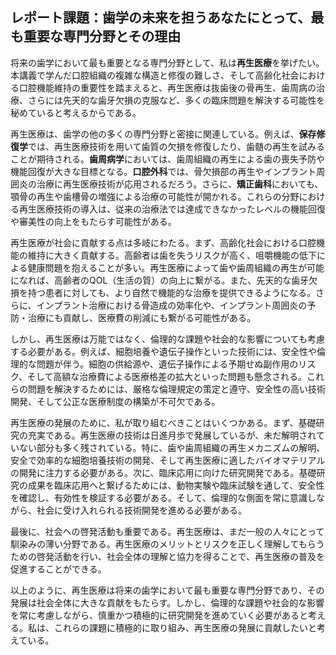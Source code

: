 ## レポート課題：歯学の未来を担うあなたにとって、最も重要な専門分野とその理由

将来の歯学において最も重要となる専門分野として、私は**再生医療**を挙げたい。本講義で学んだ口腔組織の複雑な構造と修復の難しさ、そして高齢化社会における口腔機能維持の重要性を踏まえると、再生医療は抜歯後の骨再生、歯周病の治療、さらには先天的な歯牙欠損の克服など、多くの臨床問題を解決する可能性を秘めていると考えるからである。

再生医療は、歯学の他の多くの専門分野と密接に関連している。例えば、**保存修復学**では、再生医療技術を用いて歯質の欠損を修復したり、歯髄の再生を試みることが期待される。**歯周病学**においては、歯周組織の再生による歯の喪失予防や機能回復が大きな目標となる。**口腔外科**では、骨欠損部の再生やインプラント周囲炎の治療に再生医療技術が応用されるだろう。さらに、**矯正歯科**においても、顎骨の再生や歯槽骨の増強による治療の可能性が開かれる。これらの分野における再生医療技術の導入は、従来の治療法では達成できなかったレベルの機能回復や審美性の向上をもたらす可能性がある。

再生医療が社会に貢献する点は多岐にわたる。まず、高齢化社会における口腔機能の維持に大きく貢献する。高齢者は歯を失うリスクが高く、咀嚼機能の低下による健康問題を抱えることが多い。再生医療によって歯や歯周組織の再生が可能になれば、高齢者のQOL（生活の質）の向上に繋がる。また、先天的な歯牙欠損を持つ患者に対しても、より自然で機能的な治療を提供できるようになる。さらに、インプラント治療における骨造成の効率化や、インプラント周囲炎の予防・治療にも貢献し、医療費の削減にも繋がる可能性がある。

しかし、再生医療は万能ではなく、倫理的な課題や社会的な影響についても考慮する必要がある。例えば、細胞培養や遺伝子操作といった技術には、安全性や倫理的な問題が伴う。細胞の供給源や、遺伝子操作による予期せぬ副作用のリスク、そして高額な治療費による医療格差の拡大といった問題も懸念される。これらの問題を解決するためには、厳格な倫理規定の策定と遵守、安全性の高い技術開発、そして公正な医療制度の構築が不可欠である。

再生医療の発展のために、私が取り組むべきことはいくつかある。まず、基礎研究の充実である。再生医療の技術は日進月歩で発展しているが、未だ解明されていない部分も多く残されている。特に、歯や歯周組織の再生メカニズムの解明、安全で効率的な細胞培養技術の開発、そして再生医療に適したバイオマテリアルの開発に注力する必要がある。次に、臨床応用に向けた研究開発である。基礎研究の成果を臨床応用へと繋げるためには、動物実験や臨床試験を通して、安全性を確認し、有効性を検証する必要がある。そして、倫理的な側面を常に意識しながら、社会に受け入れられる技術開発を進める必要がある。

最後に、社会への啓発活動も重要である。再生医療は、まだ一般の人々にとって馴染みの薄い分野である。再生医療のメリットとリスクを正しく理解してもらうための啓発活動を行い、社会全体の理解と協力を得ることで、再生医療の普及を促進することができる。

以上のように、再生医療は将来の歯学において最も重要な専門分野であり、その発展は社会全体に大きな貢献をもたらす。しかし、倫理的な課題や社会的な影響を常に考慮しながら、慎重かつ積極的に研究開発を進めていく必要があると考える。私は、これらの課題に積極的に取り組み、再生医療の発展に貢献したいと考えている。
